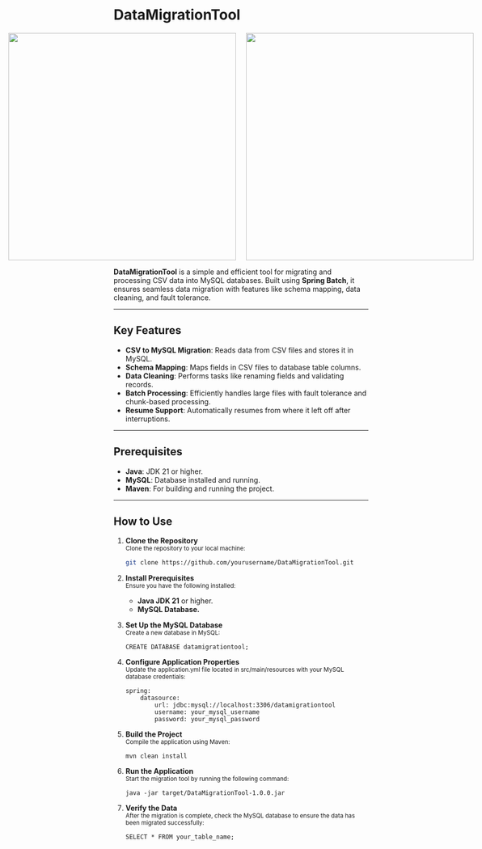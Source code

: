 # DataMigrationTool


<div style="display: flex; justify-content: center; align-items: center;">
    <img src="https://miro.medium.com/v2/resize:fit:1400/1*-SjJ12zamKV3ERm6LMatoA.png" width="450" style="margin-right: 20px;" />
    <img src="https://bgasparotto.com/wp-content/uploads/2015/05/mysql-logo.png" width="450" />
</div>


**DataMigrationTool** is a simple and efficient tool for migrating and processing CSV data into MySQL databases. Built using **Spring Batch**, it ensures seamless data migration with features like schema mapping, data cleaning, and fault tolerance.

---

## Key Features

- **CSV to MySQL Migration**: Reads data from CSV files and stores it in MySQL.
- **Schema Mapping**: Maps fields in CSV files to database table columns.
- **Data Cleaning**: Performs tasks like renaming fields and validating records.
- **Batch Processing**: Efficiently handles large files with fault tolerance and chunk-based processing.
- **Resume Support**: Automatically resumes from where it left off after interruptions.

---

## Prerequisites

- **Java**: JDK 21 or higher.
- **MySQL**: Database installed and running.
- **Maven**: For building and running the project.

---

## How to Use

1. **Clone the Repository**  
    <small>Clone the repository to your local machine:</small>
   
   ```bash
   git clone https://github.com/yourusername/DataMigrationTool.git
2. **Install Prerequisites**  
    <small>Ensure you have the following installed:</small>

    - **Java JDK 21**  or higher.
    - **MySQL Database.**

3. **Set Up the MySQL Database**  
    <small>Create a new database in MySQL:</small>
    ```
    CREATE DATABASE datamigrationtool;
4. **Configure Application Properties**  
    <small>Update the application.yml file located in src/main/resources with your MySQL database credentials:</small>
    ```
    spring:
        datasource:
            url: jdbc:mysql://localhost:3306/datamigrationtool
            username: your_mysql_username
            password: your_mysql_password
5. **Build the Project**  
    <small>Compile the application using Maven:</small>
    ```
    mvn clean install
6. **Run the Application**  
    <small>Start the migration tool by running the following command:</small>
    ```
    java -jar target/DataMigrationTool-1.0.0.jar

7. **Verify the Data**  
    <small>After the migration is complete, check the MySQL database to ensure the data has been migrated successfully:</small>
    ```
    SELECT * FROM your_table_name;